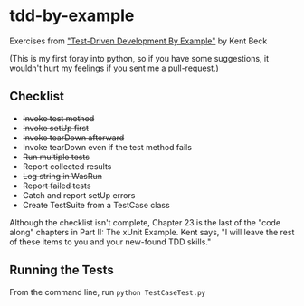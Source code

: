 tdd-by-example
==============

Exercises from ["Test-Driven Development By Example"][1] by Kent Beck

(This is my first foray into python, so if you have some suggestions, it
wouldn't hurt my feelings if you sent me a pull-request.)

Checklist
---------

* ~~Invoke test method~~
* ~~Invoke setUp first~~
* ~~Invoke tearDown afterward~~
* Invoke tearDown even if the test method fails
* ~~Run multiple tests~~
* ~~Report collected results~~
* ~~Log string in WasRun~~
* ~~Report failed tests~~
* Catch and report setUp errors
* Create TestSuite from a TestCase class

Although the checklist isn't complete, Chapter 23 is the last of the "code along" chapters in Part II: The xUnit Example.  Kent says, "I will leave the rest of these items to you and your new-found TDD skills."

Running the Tests
-----------------

From the command line, run `python TestCaseTest.py`

[1]: http://www.amazon.com/Test-Driven-Development-Kent-Beck/dp/0321146530
